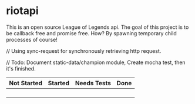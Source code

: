 # riotapi
This is an open source League of Legends api. The goal of this project is to be callback free and promise free. How? By spawning temporary child processes of course!

// Using sync-request for synchronously retrieving http request.

// Todo: Document static-data/champion module, Create mocha test, then it's finished.

|Not Started  |  Started  |  Needs Tests  |  Done  |
|-------------|-----------|---------------|--------|
|             |           |               |        |
|             |           |               |        |
|             |           |               |        |
|             |           |               |        |
